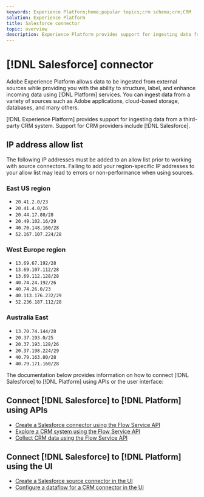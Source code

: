 ```yaml
---
keywords: Experience Platform;home;popular topics;crm schema;crm;CRM
solution: Experience Platform
title: Salesforce connector
topic: overview
description: Experience Platform provides support for ingesting data from a third-party CRM system. Support for CRM providers include Salesforce.
---
```


# [!DNL Salesforce] connector

Adobe Experience Platform allows data to be ingested from external sources while providing you with the ability to structure, label, and enhance incoming data using [!DNL Platform] services. You can ingest data from a variety of sources such as Adobe applications, cloud-based storage, databases, and many others.

[!DNL Experience Platform] provides support for ingesting data from a third-party CRM system. Support for CRM providers include [!DNL Salesforce].

## IP address allow list

The following IP addresses must be added to an allow list prior to working with source connectors. Failing to add your region-specific IP addresses to your allow list may lead to errors or non-performance when using sources.

### East US region

- `20.41.2.0/23`
- `20.41.4.0/26`
- `20.44.17.80/28`
- `20.49.102.16/29`
- `40.70.148.160/28`
- `52.167.107.224/28`

### West Europe region

- `13.69.67.192/28`
- `13.69.107.112/28`
- `13.69.112.128/28`
- `40.74.24.192/26`
- `40.74.26.0/23`
- `40.113.176.232/29`
- `52.236.187.112/28`

### Australia East

- `13.70.74.144/28`
- `20.37.193.0/25`
- `20.37.193.128/26`
- `20.37.198.224/29`
- `40.79.163.80/28`
- `40.79.171.160/28`

The documentation below provides information on how to connect [!DNL Salesforce] to [!DNL Platform] using APIs or the user interface:

## Connect [!DNL Salesforce] to [!DNL Platform] using APIs

- [Create a Salesforce connector using the Flow Service API](../../tutorials/api/create/crm/salesforce.md)
- [Explore a CRM system using the Flow Service API](../../tutorials/api/explore/crm.md)
- [Collect CRM data using the Flow Service API](../../tutorials/api/collect/crm.md)

## Connect [!DNL Salesforce] to [!DNL Platform] using the UI

- [Create a Salesforce source connector in the UI](../../tutorials/ui/create/crm/salesforce.md)
- [Configure a dataflow for a CRM connector in the UI](../../tutorials/ui/dataflow/crm.md)
